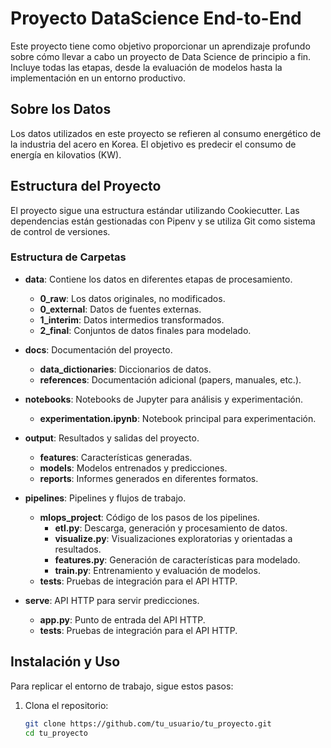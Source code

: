 # Proyecto DataScience End-to-End

Este proyecto tiene como objetivo proporcionar un aprendizaje profundo sobre cómo llevar a cabo un proyecto de Data Science de principio a fin. Incluye todas las etapas, desde la evaluación de modelos hasta la implementación en un entorno productivo.

## Sobre los Datos

Los datos utilizados en este proyecto se refieren al consumo energético de la industria del acero en Korea. El objetivo es predecir el consumo de energía en kilovatios (KW).

## Estructura del Proyecto

El proyecto sigue una estructura estándar utilizando Cookiecutter. Las dependencias están gestionadas con Pipenv y se utiliza Git como sistema de control de versiones.

### Estructura de Carpetas

- **data**: Contiene los datos en diferentes etapas de procesamiento.
  - **0_raw**: Los datos originales, no modificados.
  - **0_external**: Datos de fuentes externas.
  - **1_interim**: Datos intermedios transformados.
  - **2_final**: Conjuntos de datos finales para modelado.

- **docs**: Documentación del proyecto.
  - **data_dictionaries**: Diccionarios de datos.
  - **references**: Documentación adicional (papers, manuales, etc.).

- **notebooks**: Notebooks de Jupyter para análisis y experimentación.
  - **experimentation.ipynb**: Notebook principal para experimentación.

- **output**: Resultados y salidas del proyecto.
  - **features**: Características generadas.
  - **models**: Modelos entrenados y predicciones.
  - **reports**: Informes generados en diferentes formatos.

- **pipelines**: Pipelines y flujos de trabajo.
  - **mlops_project**: Código de los pasos de los pipelines.
    - **etl.py**: Descarga, generación y procesamiento de datos.
    - **visualize.py**: Visualizaciones exploratorias y orientadas a resultados.
    - **features.py**: Generación de características para modelado.
    - **train.py**: Entrenamiento y evaluación de modelos.
  - **tests**: Pruebas de integración para el API HTTP.

- **serve**: API HTTP para servir predicciones.
  - **app.py**: Punto de entrada del API HTTP.
  - **tests**: Pruebas de integración para el API HTTP.

## Instalación y Uso

Para replicar el entorno de trabajo, sigue estos pasos:

1. Clona el repositorio:
   ```bash
   git clone https://github.com/tu_usuario/tu_proyecto.git
   cd tu_proyecto
